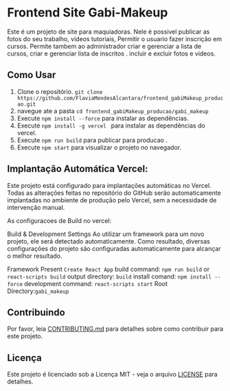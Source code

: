 # Frontend Site Gabi-Makeup

Este é um projeto de site para maquiadoras.
Nele é possivel publicar as fotos do seu trabalho, videos tutoriais, 
Permitir o usuario fazer inscrição em cursos. Permite tambem ao administrador criar e  gerenciar a lista de cursos, criar e gerenciar lista de inscritos . incluir e excluir fotos e videos.

## Como Usar

1. Clone o repositório. 
    `git clone https://github.com/FlaviaMendesAlcantara/frontend_gabiMakeup_producao.git`
2. navegue ate a pasta  `cd frontend_gabiMakeup_producao/gabi_makeup` 
3. Execute `npm install --force` para instalar as dependências.
4. Execute `npm install -g vercel ` para instalar as dependências do vercel.
5. Execute `npm run build` para publicar para producao .
6. Execute `npm start` para visualizar o projeto no navegador.

Implantação Automática Vercel:
------------------------

Este projeto está configurado para implantações automáticas no Vercel. Todas as alterações feitas no repositório do GitHub serão automaticamente implantadas no ambiente de produção pelo Vercel, sem a necessidade de intervenção manual.

As configuracoes de Build no vercel:

Build & Development Settings
Ao utilizar um framework para um novo projeto, ele será detectado automaticamente. Como resultado, diversas configurações do projeto são configuradas automaticamente para alcançar o melhor resultado. 

Framework Present `Create React App`
build command: `npm run build` or `react-scripts build`
output directory: `build`
install comand: `npm install --force`
development command: `react-scripts start`
Root Directory:`gabi_makeup`



## Contribuindo

Por favor, leia [CONTRIBUTING.md](CONTRIBUTING.md) para detalhes sobre como contribuir para este projeto.

## Licença

Este projeto é licenciado sob a Licença MIT - veja o arquivo [LICENSE](LICENSE) para detalhes.

